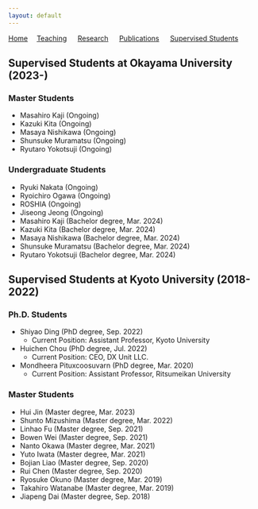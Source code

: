 ```yaml
---
layout: default
---
```


[Home](https://lindh.github.io/)&emsp; [Teaching](./teaching.html) &emsp; [Research](./research.html) &emsp; [Publications](./publication.html) &emsp; [Supervised Students](./students.html) 

## Supervised Students at Okayama University (2023-)
### Master Students
- Masahiro Kaji (Ongoing)
- Kazuki Kita (Ongoing)
- Masaya Nishikawa (Ongoing)
- Shunsuke Muramatsu (Ongoing)
- Ryutaro Yokotsuji (Ongoing)

### Undergraduate Students
- Ryuki Nakata (Ongoing)
- Ryoichiro Ogawa (Ongoing)
- ROSHIA (Ongoing) 
- Jiseong Jeong (Ongoing)
- Masahiro Kaji (Bachelor degree, Mar. 2024)
- Kazuki Kita (Bachelor degree, Mar. 2024)
- Masaya Nishikawa (Bachelor degree, Mar. 2024)
- Shunsuke Muramatsu (Bachelor degree, Mar. 2024)
- Ryutaro Yokotsuji (Bachelor degree, Mar. 2024)

## Supervised Students at Kyoto University (2018-2022)

### Ph.D. Students
- Shiyao Ding (PhD degree, Sep. 2022)
  - Current Position: Assistant Professor, Kyoto University
- Huichen Chou (PhD degree, Jul. 2022)
  - Current Position: CEO, DX Unit LLC.
- Mondheera Pituxcoosuvarn (PhD degree, Mar. 2020)
  - Current Position: Assistant Professor, Ritsumeikan University

### Master Students
- Hui Jin (Master degree, Mar. 2023)
- Shunto Mizushima (Master degree, Mar. 2022)
- Linhao Fu (Master degree, Sep. 2021)
- Bowen Wei (Master degree, Sep. 2021)
- Nanto Okawa (Master degree, Mar. 2021)
- Yuto Iwata (Master degree, Mar. 2021)
- Bojian Liao (Master degree, Sep. 2020)
- Rui Chen (Master degree, Sep. 2020)
- Ryosuke Okuno (Master degree, Mar. 2019)
- Takahiro Watanabe (Master degree, Mar. 2019)
- Jiapeng Dai (Master degree, Sep. 2018)